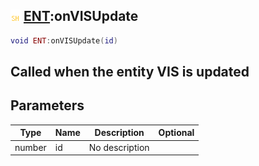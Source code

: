 ## ![shared](.gitbook/assets/shared.png) [ENT](./home/ENT):onVISUpdate

```lua
void ENT:onVISUpdate(id)
```

Called when the entity VIS is updated
------
## Parameters

| Type   | Name | Description | Optional |
| ------ | ---- | ----------- | -------: |
| number | id | No description |  |

